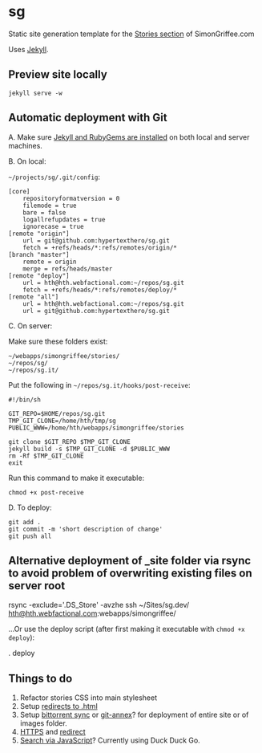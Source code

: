 # sg

Static site generation template for the [Stories section](http://simongriffee.com/stories/) of SimonGriffee.com

Uses [Jekyll](http://jekyllrb.com/).

## Preview site locally

    jekyll serve -w

## Automatic deployment with Git

A. Make sure [Jekyll and RubyGems are installed](http://jekyllrb.com/docs/installation/) on both local and server machines.

B. On local:

`~/projects/sg/.git/config`:

    [core]
        repositoryformatversion = 0
        filemode = true
        bare = false
        logallrefupdates = true
        ignorecase = true
    [remote "origin"]
        url = git@github.com:hypertexthero/sg.git
        fetch = +refs/heads/*:refs/remotes/origin/*
    [branch "master"]
        remote = origin
        merge = refs/heads/master
    [remote "deploy"]
        url = hth@hth.webfactional.com:~/repos/sg.git
        fetch = +refs/heads/*:refs/remotes/deploy/*
    [remote "all"]
        url = hth@hth.webfactional.com:~/repos/sg.git
        url = git@github.com:hypertexthero/sg.git

C. On server:

Make sure these folders exist:

`~/webapps/simongriffee/stories/`  
`~/repos/sg/`  
`~/repos/sg.it/`

Put the following in `~/repos/sg.it/hooks/post-receive`:

    #!/bin/sh

    GIT_REPO=$HOME/repos/sg.git
    TMP_GIT_CLONE=/home/hth/tmp/sg
    PUBLIC_WWW=/home/hth/webapps/simongriffee/stories

    git clone $GIT_REPO $TMP_GIT_CLONE
    jekyll build -s $TMP_GIT_CLONE -d $PUBLIC_WWW
    rm -Rf $TMP_GIT_CLONE
    exit

Run this command to make it executable:

    chmod +x post-receive

D. To deploy:

    git add .
    git commit -m 'short description of change'
    git push all

## Alternative deployment of _site folder via rsync to avoid problem of overwriting existing files on server root

  rsync -exclude='.DS_Store' -avzhe ssh ~/Sites/sg.dev/ hth@hth.webfactional.com:webapps/simongriffee/

…Or use the deploy script (after first making it executable with `chmod +x deploy`):

  . deploy

## Things to do

1. Refactor stories CSS into main stylesheet
2. Setup [redirects to .html](http://stackoverflow.com/a/11335332)
3. Setup [bittorrent sync](https://community.webfaction.com/questions/15145/how-to-setup-bittorrent-sync-on-webfaction) or [git-annex](http://git-annex.branchable.com/forum/first-time_setup_git-annex/)? for deployment of entire site or of images folder.
4. [HTTPS](https://docs.webfaction.com/user-guide/websites.html#secure-sites-https) and [redirect](https://docs.webfaction.com/software/static.html#static-redirecting-from-http-to-https)
5. [Search via JavaScript](http://developmentseed.org/blog/2011/09/09/jekyll-github-pages/)? Currently using Duck Duck Go.